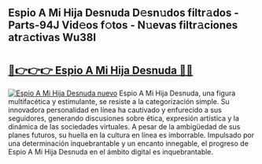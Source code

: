 ## Espio A Mi Hija Desnuda D𝚎sn𝚞dos filtr𝚊dos - Parts-94J Vid𝚎os f𝚘tos - N𝚞evas filtr𝚊ciones atr𝚊ctivas Wu38I

# <h2><a href="http://mbbu5m.tromn.icu/?c=Espio+A+Mi+Hija+Desnuda">🔗👉👉👉 Espio A Mi Hija Desnuda 🔗🔗</a></h2>

[![Espio A Mi Hija Desnuda nuevo](https://i.imgur.com/pEAQMta.gif)](http://mbbu5m.tromn.icu/?c=Espio+A+Mi+Hija+Desnuda)
Espio A Mi Hija Desnuda, una figura multifacética y estimulante, se resiste a la categorización simple. Su innovadora personalidad en línea ha cautivado y enfurecido a sus seguidores, generando discusiones sobre ética, expresión artística y la dinámica de las sociedades virtuales. A pesar de la ambigüedad de sus planes futuros, su huella en la cultura en línea es imborrable. Impulsado por una determinación inquebrantable y un encanto innegable, el progreso de Espio A Mi Hija Desnuda en el ámbito digital es inquebrantable.
